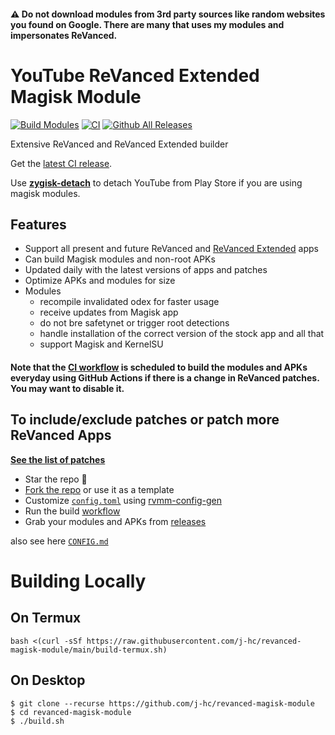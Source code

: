 #### ⚠️ Do not download modules from 3rd party sources like random websites you found on Google. There are many that uses my modules and impersonates ReVanced.

# YouTube ReVanced Extended Magisk Module 

[![Build Modules](https://github.com/sixstrings/revanced-magisk-module/actions/workflows/build.yml/badge.svg)](https://github.com/sixstrings/revanced-magisk-module/actions/workflows/build.yml)
[![CI](https://github.com/sixstrings/revanced-magisk-module/actions/workflows/ci.yml/badge.svg?event=schedule)](https://github.com/sixstrings/revanced-magisk-module/actions/workflows/ci.yml)
[![Github All Releases](https://img.shields.io/github/downloads/sixstrings/revanced-magisk-module/total.svg)]()

Extensive ReVanced and ReVanced Extended builder  

Get the [latest CI release](https://github.com/sixstrings/revanced-magisk-module/releases).


Use [**zygisk-detach**](https://github.com/j-hc/zygisk-detach) to detach YouTube from Play Store if you are using magisk modules.

## Features
 * Support all present and future ReVanced and [ReVanced Extended](https://github.com/inotia00/revanced-patches) apps
 * Can build Magisk modules and non-root APKs
 * Updated daily with the latest versions of apps and patches
 * Optimize APKs and modules for size
 * Modules
     * recompile invalidated odex for faster usage
     * receive updates from Magisk app
     * do not bre safetynet or trigger root detections
     * handle installation of the correct version of the stock app and all that
     * support Magisk and KernelSU

#### **Note that the [CI workflow](../../actions/workflows/ci.yml) is scheduled to build the modules and APKs everyday using GitHub Actions if there is a change in ReVanced patches. You may want to disable it.**

## To include/exclude patches or patch more ReVanced Apps
[**See the list of patches**](https://j-hc.github.io/rvmm-config-gen/)

 * Star the repo :eyes:
 * [Fork the repo](https://github.com/j-hc/revanced-magisk-module/fork) or use it as a template
 * Customize [`config.toml`](./config.toml) using [rvmm-config-gen](https://j-hc.github.io/rvmm-config-gen/)
 * Run the build [workflow](../../actions/workflows/build.yml)
 * Grab your modules and APKs from [releases](../../releases)

also see here [`CONFIG.md`](./CONFIG.md)

# Building Locally
## On Termux
```console
bash <(curl -sSf https://raw.githubusercontent.com/j-hc/revanced-magisk-module/main/build-termux.sh)
```

## On Desktop
```console
$ git clone --recurse https://github.com/j-hc/revanced-magisk-module
$ cd revanced-magisk-module
$ ./build.sh
```
